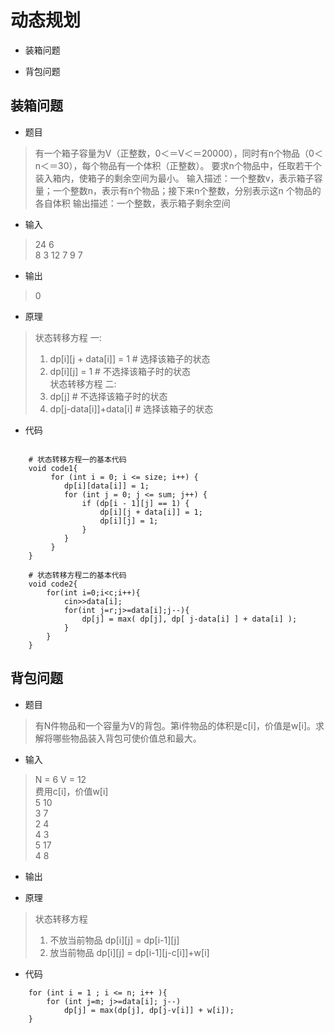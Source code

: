 
# 动态规划

* 装箱问题

* 背包问题

## 装箱问题

* 题目
> 有一个箱子容量为V（正整数，0＜＝V＜＝20000），同时有n个物品（0＜n＜＝30），每个物品有一个体积（正整数）。
  要求n个物品中，任取若干个装入箱内，使箱子的剩余空间为最小。
  输入描述：一个整数v，表示箱子容量；一个整数n，表示有n个物品；接下来n个整数，分别表示这n 个物品的各自体积
  输出描述：一个整数，表示箱子剩余空间

* 输入
> 24 6  
> 8 3 12 7 9 7

* 输出
> 0

* 原理
> 状态转移方程 一:  
> 1. dp[i][j + data[i]] = 1            # 选择该箱子的状态  
> 2. dp[i][j] = 1                      # 不选择该箱子时的状态  
> 状态转移方程 二:  
> 1. dp[j]                             # 不选择该箱子时的状态  
> 2. dp[j-data[i]]+data[i]             # 选择该箱子的状态  

* 代码
```$xslt

    # 状态转移方程一的基本代码
    void code1{
         for (int i = 0; i <= size; i++) {
            dp[i][data[i]] = 1;
            for (int j = 0; j <= sum; j++) {
                if (dp[i - 1][j] == 1) {
                    dp[i][j + data[i]] = 1;
                    dp[i][j] = 1;
                }
            }
         }
    }

    # 状态转移方程二的基本代码
    void code2{
        for(int i=0;i<c;i++){
            cin>>data[i];
            for(int j=r;j>=data[i];j--){
                dp[j] = max( dp[j], dp[ j-data[i] ] + data[i] );
            }
        }	
    }

```

## 背包问题

* 题目

>有N件物品和一个容量为V的背包。第i件物品的体积是c[i]，价值是w[i]。求解将哪些物品装入背包可使价值总和最大。

* 输入
> N = 6  V = 12  
  费用c[i]，价值w[i]  
  5           10  
  3           7  
  2           4  
  4           3  
  5           17  
  4           8  

* 输出
> 
>
>

* 原理
> 状态转移方程  
> 1. 不放当前物品  dp[i][j] = dp[i-1][j]  
> 2. 放当前物品    dp[i][j] = dp[i-1][j-c[i]]+w[i]    
 

* 代码

```$xslt
    for (int i = 1 ; i <= n; i++ ){
        for (int j=m; j>=data[i]; j--)
            dp[j] = max(dp[j], dp[j-v[i]] + w[i]);
    }

```
